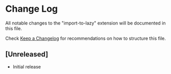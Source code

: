 # Change Log

All notable changes to the "import-to-lazy" extension will be documented in this file.

Check [Keep a Changelog](http://keepachangelog.com/) for recommendations on how to structure this file.

## [Unreleased]

- Initial release